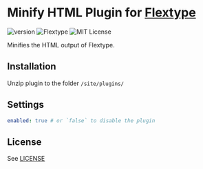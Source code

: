 # Minify HTML Plugin for [Flextype](http://flextype.org/)
![version](https://img.shields.io/badge/version-1.1.0-brightgreen.svg?style=flat-square)
![Flextype](https://img.shields.io/badge/Flextype-0.8.0-green.svg?style=flat-square)
![MIT License](https://img.shields.io/badge/license-MIT-blue.svg?style=flat-square)

Minifies the HTML output of Flextype.

## Installation
Unzip plugin to the folder `/site/plugins/`

## Settings

```yaml
enabled: true # or `false` to disable the plugin
```

## License
See [LICENSE](https://github.com/flextype-plugins/minify-html/blob/master/LICENSE)
